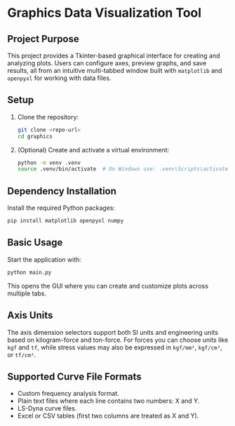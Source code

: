 # Graphics Data Visualization Tool

## Project Purpose
This project provides a Tkinter-based graphical interface for creating and analyzing plots. Users can configure axes, preview graphs, and save results, all from an intuitive multi-tabbed window built with `matplotlib` and `openpyxl` for working with data files.

## Setup
1. Clone the repository:
   ```bash
   git clone <repo-url>
   cd graphics
   ```
2. (Optional) Create and activate a virtual environment:
   ```bash
   python -m venv .venv
   source .venv/bin/activate  # On Windows use: .venv\Scripts\activate
   ```

## Dependency Installation
Install the required Python packages:
```bash
pip install matplotlib openpyxl numpy
```

## Basic Usage
Start the application with:
```bash
python main.py
```
This opens the GUI where you can create and customize plots across multiple tabs.

## Axis Units
The axis dimension selectors support both SI units and engineering units based on kilogram-force and ton-force. For forces you can choose units like `kgf` and `tf`, while stress values may also be expressed in `kgf/mm²`, `kgf/cm²`, or `tf/cm²`.

## Supported Curve File Formats
- Custom frequency analysis format.
- Plain text files where each line contains two numbers: X and Y.
- LS-Dyna curve files.
- Excel or CSV tables (first two columns are treated as X and Y).
